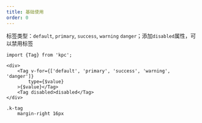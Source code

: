 ```yaml
---
title: 基础使用
order: 0
---
```


标签类型：`default`, `primary`, `success`, `warning` `danger`；添加`disabled`属性，可以禁用标签

```vdt
import {Tag} from 'kpc';

<div>
    <Tag v-for={['default', 'primary', 'success', 'warning', 'danger']}
        type={$value}
    >{$value}</Tag>
    <Tag disabled>disabled</Tag>
</div>
```

```styl
.k-tag
    margin-right 16px
```

